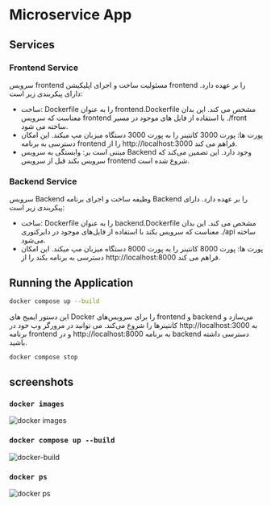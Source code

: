 # Microservice App

## Services
### Frontend Service
سرویس frontend مسئولیت ساخت و اجرای اپلیکیشن frontend را بر عهده دارد. دارای پیکربندی زیر است:

* ساخت: Dockerfile را به عنوان frontend.Dockerfile مشخص می کند. این بدان معناست که سرویس frontend با استفاده از فایل های موجود در مسیر ./front ساخته می شود.
* پورت ها: پورت 3000 کانتینر را به پورت 3000 دستگاه میزبان مپ میکند. این امکان دسترسی به برنامه frontend را از http://localhost:3000 فراهم می کند.
* مبتنی است بر: وابستگی به سرویس Backend وجود دارد. این تضمین می‌کند که سرویس بکند قبل از سرویس frontend شروع شده است.

### Backend Service

سرویس Backend وظیفه ساخت و اجرای برنامه Backend را بر عهده دارد. دارای پیکربندی زیر است:

* ساخت: Dockerfile را به عنوان backend.Dockerfile مشخص می کند. این بدان معناست که سرویس بکند با استفاده از فایل‌های موجود در دایرکتوری ./api ساخته می‌شود.
* پورت ها: پورت 8000 کانتینر را به پورت 8000 دستگاه میزبان مپ میکند. این امکان دسترسی به برنامه بکند را از http://localhost:8000 فراهم می کند.
## Running the Application

```bash
docker compose up --build
```

این دستور ایمیج های Docker را برای سرویس‌های frontend و backend می‌سازد و کانتینرها را شروع می‌کند. می توانید در مرورگر وب خود در http://localhost:3000 به برنامه frontend و در http://localhost:8000 به برنامه backend دسترسی داشته باشید.

```bash
docker compose stop
```
## screenshots

### `docker images`
![docker images](https://github.com/sfmqrb/se-lab-microservice/assets/45316558/c8ba46ba-5a3b-4f17-a3c8-14349543e50d)

### `docker compose up --build`
![docker-build](https://github.com/sfmqrb/se-lab-microservice/assets/45316558/de5aab14-7d0e-4102-8e14-4f069edd0086)

### `docker ps`
![docker ps](https://github.com/sfmqrb/se-lab-microservice/assets/45316558/71ff09e3-f491-4ef1-99b1-43a99c907a35)

